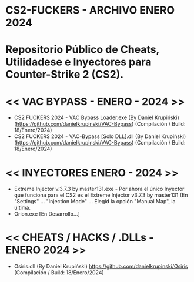 # CS2-FUCKERS - ARCHIVO ENERO 2024
# Repositorio Público de Cheats, Utilidadese e Inyectores para Counter-Strike 2 (CS2).

# << VAC BYPASS - ENERO - 2024 >>
- CS2 FUCKERS 2024 - VAC Bypass Loader.exe (By Daniel Krupiński) (https://github.com/danielkrupinski/VAC-Bypass) (Compilación / Build: 18/Enero/2024)
- CS2 FUCKERS 2024 - VAC-Bypass [Solo DLL].dll (By Daniel Krupiński) (https://github.com/danielkrupinski/VAC-Bypass) (Compilación / Build: 18/Enero/2024)

# << INYECTORES ENERO - 2024 >>
- Extreme Injector v.3.7.3 by master131.exe - Por ahora el único Inyector que funciona para el CS2 es el Extreme Injector v3.7.3 by master131 (En "Settings" ... "Injection Mode" ... Elegid la opción "Manual Map", la última.
- Orion.exe [En Desarrollo...]
 
# << CHEATS / HACKS / .DLLs - ENERO 2024 >>
- Osiris.dll (By Daniel Krupiński) https://github.com/danielkrupinski/Osiris (Compilación / Build: 18/Enero/2024)
